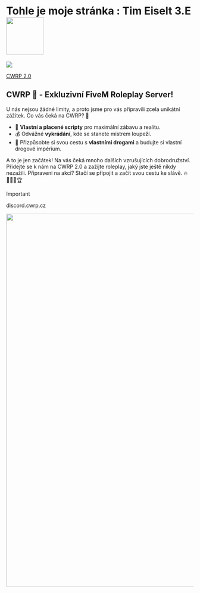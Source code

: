 # Tohle je moje stránka : Tim Eiselt 3.E <img src="https://media.discordapp.net/attachments/995477056425054230/999842645176234034/ezgif-4-04488ff962.gif" width="100" height="100" />

<img src="https://github.com/gyarab/2023_wa_sa_eiselt/blob/main/README/štym.jpg"/>

[CWRP 2.0](https://cwrp.cz)

## CWRP 🍋 - Exkluzivní FiveM Roleplay Server!

U nás nejsou žádné limity, a proto jsme pro vás připravili zcela unikátní zážitek. Co vás čeká na CWRP? 🌟

- 🚀 **Vlastní a placené scripty** pro maximální zábavu a realitu.
- 💰 Odvážné **vykrádání**, kde se stanete mistrem loupeží.
- 🌿 Přizpůsobte si svou cestu s **vlastními drogami** a budujte si vlastní drogové impérium.

A to je jen začátek! Na vás čeká mnoho dalších vzrušujících dobrodružství. Přidejte se k nám na CWRP 2.0 a zažijte roleplay, jaký jste ještě nikdy nezažili. Připraveni na akci? Stačí se připojit a začít svou cestu ke slávě. 🔥👮‍♂️🚗🏆

> [!IMPORTANT]
> discord.cwrp.cz

<img src="https://media.discordapp.net/attachments/995477056425054230/999842645176234034/ezgif-4-04488ff962.gif" width="1000" height="1000" />

